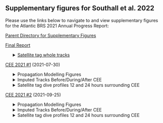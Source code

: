 <html>
<head>
  <meta charset='UTF-8'><meta name='viewport' content='width=device-width initial-scale=1'>
</head>
<body>

<h2>Supplementary figures for Southall et al. 2022</h2>

<div class="instructions"><p>Please use the links below to navigate to and view supplementary figures for the Atlantic BRS 2021 Annual Progress Report:</p></div>

<p><a href='https://duke.box.com/v/atlanticbrs-2021-sup-figs'>Parent Directory for Supplementary Figures</a></p>
<p><a href='https://duke.box.com/v/southall-etal-2022-final'>Final Report</a></p>

<!-->
<ul><details>
  <summary><a href='https://duke.box.com/v/report2021-whole-sattag-tracks'>Satellite tag whole tracks</a></summary>
</details></ul>
<!-->

<p><a href="https://duke.box.com/v/report2021-cee-21-01">CEE 2021 #1</a> (2021-07-30)</p>
<ul><details>
  <summary>Propagation Modelling Figures</summary>
  <p>2021_10_28 July run_10m_END.png</p>
  <p>2021_10_28 July run_10m_START.png</p>
  <p>2021_11_28 July run_900m_END.png</p>
  <p>2021_11_28 July run_900m_START.png</p>
  <p>2021_12_29 July run_10m_END.png</p>
  <p>2021_12_29 July run_10m_START.png</p>
  <p>2021_13_29 July run_1000m_END.png</p>
  <p>2021_13_29 July run_1000m_START.png</p>
  <p>2021_14_30 July run_10m_END.png</p>
  <p>2021_14_30 July run_10m_START.png</p>
  <p>2021_15_30 July run_500m_END.png</p>
  <p>2021_15_30 July run_500m_START.png</p>
  <p>2021_16_30 July run_1200m_END.png</p>
  <p>2021_16_30 July run_1200m_START.png</p>
  <p>2021_17_30 July run_10m_END.png</p>
  <p>2021_17_30 July run_10m_START.png</p>
  <p>2021_18_30 July run_1000m_END.png</p>
  <p>2021_18_30 July run_1000m_START.png</p>
  <p>2021_19_30 July run_500m_END.png</p>
  <p>2021_19_30 July run_500m_START.png</p>
  <p>2021_20_30 July run_DURING CEE POSIT_10m.png</p>
  <p>2021_21_30 July run_DURING CEE POSIT_350m.png</p>
</details>
<details>
  <summary>Imputed Tracks Before/During/After CEE</summary>
  <p>ZcTag114_DUML-21_01_Estimated-Locations-CEE.png</p>
  <p>ZcTag115_DUML-21_01_Estimated-Locations-CEE.png</p>
  <p>ZcTag116_DUML-21_01_Estimated-Locations-CEE.png</p>
  <p>ZcTag117_DUML-21_01_Estimated-Locations-CEE.png</p>
  <p>ZcTag118_DUML-21_01_Estimated-Locations-CEE.png</p>
  <p>ZcTag119_DUML-21_01_Estimated-Locations-CEE.png</p>
  <p>ZcTag120_DUML-21_01_Estimated-Locations-CEE.png</p>
  <p>ZcTag121_DUML-21_01_Estimated-Locations-CEE.png</p>
  <p>ZcTag122_DUML-21_01_Estimated-Locations-CEE.png</p>
  <p>ZcTag123_DUML-21_01_Estimated-Locations-CEE.png</p>
  <p>ZcTag124_DUML-21_01_Estimated-Locations-CEE.png</p>
</details>
<details>
  <summary>Satellite tag dive profiles 12 and 24 hours surrounding CEE</summary>
  <p>ZcTag122_201594_cee_21_01_12hr.png</p>
  <p>ZcTag122_201594_cee_21_01_24hr.png</p>
  <p>ZcTag123_201590_cee_21_01_12hr.png</p>
  <p>ZcTag123_201590_cee_21_01_24hr.png</p>
  <p>ZcTag124_201593_cee_21_01_12hr.png</p>
  <p>ZcTag124_201593_cee_21_01_24hr.png</p>
</details></ul>

<p><a href="https://duke.box.com/v/report2020-cee-21-02">CEE 2021 #2</a> (2021-09-25)</p>
<ul><details>
  <summary>Propagation Modelling Figures</summary>
  <p>2021_23_23 Sept run_10m_START.</p>
  <p>2021_24_23 Sept run_1000m_END.</p>
  <p>2021_24_23 Sept run_1000m_START.</p>
  <p>2021_25_24 Sept early run_10m_END.</p>
  <p>2021_25_24 Sept early run_10m_START.</p>
  <p>2021_26_24 Sept early run_1600m_END.</p>
  <p>2021_26_24 Sept early run_1600m_START.</p>
  <p>2021_27_24 Sept late run_10m_END.</p>
  <p>2021_27_24 Sept late run_10m_START.</p>
  <p>2021_28_24 Sept late run_500m_START.</p>
  <p>2021_29_24 Sept late run_1200m_END.</p>
  <p>2021_29_24 Sept late run_1200m_START.</p>
  <p>2021_30_25 Sept early run_10m_END.</p>
  <p>2021_30_25 Sept early run_10m_START.</p>
  <p>2021_31_25 Sept early run_700m_END.</p>
  <p>2021_31_25 Sept early run_700m_REQUESTED.</p>
  <p>2021_31_25 Sept early run_700m_START.</p>
  <p>2021_32_25 Sept late run_10m_END.</p>
  <p>2021_32_25 Sept late run_10m_START.</p>
  <p>2021_33_25 Sept late run_500m_END.</p>
  <p>2021_33_25 Sept late run_500m_START.</p>
  <p>2021_34_25 Sept late run_900m_END.</p>
  <p>2021_34_25 Sept late run_900m_START.</p>
</details>
<details>
  <summary>Imputed Tracks Before/During/After CEE</summary>
  <p>ZcTag122_DUML-21_02_Estimated-Locations-CEE.png</p>
  <p>ZcTag123_DUML-21_02_Estimated-Locations-CEE.png</p>
  <p>ZcTag125_DUML-21_02_Estimated-Locations-CEE.png</p>
  <p>ZcTag126_DUML-21_02_Estimated-Locations-CEE.png</p>
</details>
<details>
  <summary>Satellite tag dive profiles 12 and 24 hours surrounding CEE</summary>
  <p>ZcTag125_201595_cee_21_02_12hr.png</p>
  <p>ZcTag125_201595_cee_21_02_24hr.png</p>
  <p>ZcTag126_220738_cee_21_02_12hr.png</p>
  <p>ZcTag126_220738_cee_21_02_24hr.png</p>
</details></ul>

</body>
</html>
